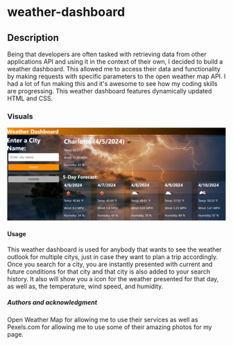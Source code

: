 # weather-dashboard

## Description
Being that developers are often tasked with retrieving data from other applications API and using it in the context of their own, I decided to build a weather dashboard. This allowed me to access their data and functionality by making requests with specific parameters to the open weather map API. I had a lot of fun making this and it's awesome to see how my coding skills are progressing. This weather dashboard features dynamically updated HTML and CSS.

### Visuals
![Weather Dashboard Screenshot](<Screenshot 2024-04-05 191438.png>)


#### Usage
This weather dashboard is used for anybody that wants to see the weather outlook for multiple citys, just in case they want to plan a trip accordingly. Once you search for a city, you are instantly presented with current and future conditions for that city and that city is also added to your search history. It also will show you a icon for the weather presented for that day, as well as, the temperature, wind speed, and humidity.

##### Authors and acknowledgment
Open Weather Map for allowing me to use their services as well as Pexels.com for allowing me to use some of their amazing photos for my page.
